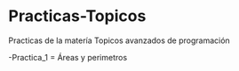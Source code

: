 # Practicas-Topicos
Practicas de la matería Topicos avanzados de programación

-Practica_1 = Áreas y perimetros
